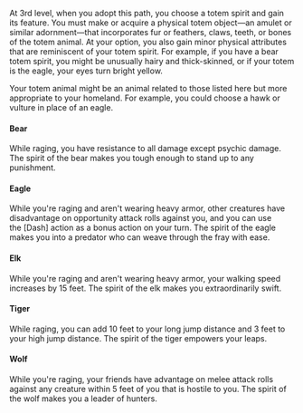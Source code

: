 At 3rd level, when you adopt this path, you choose a totem spirit and gain its feature. You must make or acquire a physical totem object—an amulet or similar adornment—that incorporates fur or feathers, claws, teeth, or bones of the totem animal. At your option, you also gain minor physical attributes that are reminiscent of your totem spirit. For example, if you have a bear totem spirit, you might be unusually hairy and thick-skinned, or if your totem is the eagle, your eyes turn bright yellow.

Your totem animal might be an animal related to those listed here but more appropriate to your homeland. For example, you could choose a hawk or vulture in place of an eagle.
#### Bear
While raging, you have resistance to all damage except psychic damage. The spirit of the bear makes you tough enough to stand up to any punishment.
#### Eagle
While you're raging and aren't wearing heavy armor, other creatures have disadvantage on opportunity attack rolls against you, and you can use the [Dash] action as a bonus action on your turn. The spirit of the eagle makes you into a predator who can weave through the fray with ease.
#### Elk
While you're raging and aren't wearing heavy armor, your walking speed increases by 15 feet. The spirit of the elk makes you extraordinarily swift.
#### Tiger
While raging, you can add 10 feet to your long jump distance and 3 feet to your high jump distance. The spirit of the tiger empowers your leaps.
#### Wolf
While you're raging, your friends have advantage on melee attack rolls against any creature within 5 feet of you that is hostile to you. The spirit of the wolf makes you a leader of hunters.
